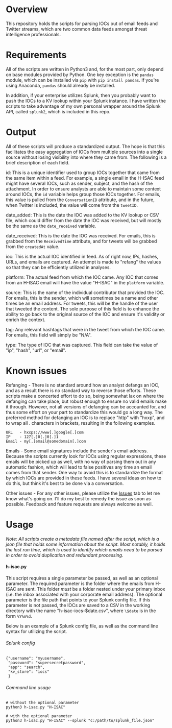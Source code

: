 # Overview 

This repository holds the scripts for parsing IOCs out of email feeds and Twitter streams, which are two common data feeds amongst threat intelligence professionals.

# Requirements

All of the scripts are written in Python3 and, for the most part, only depend on base modules provided by Python. One key exception is the `pandas` module, which can be installed via `pip` with `pip install pandas`. If you're using Anaconda, `pandas` should already be installed. 

In addition, if your enterprise utilizes Splunk, then you probably want to push the IOCs to a KV lookup within your Splunk instance. I have written the scripts to take advantage of my own personal wrapper around the Splunk API, called `splunk2`, which is included in this repo. 

# Output

All of these scripts will produce a standardized output. The hope is that this facilitates the easy aggregation of IOCs from multiple sources into a single source without losing visibility into where they came from. The following is a brief description of each field.

id: This is a unique identifier used to group IOCs together that came from the same item within a feed. For example, a single email in the H-ISAC feed might have several IOCs, such as sender, subject, and the hash of the attachment. In order to ensure analysts are able to maintain some context around IOCs, the `id` variable helps group those IOCs together. For emails, this value is pulled from the `ConversationID` attribute, and in the future, when Twitter is included, the value will come from the `tweetID`.

date_added: This is the date the IOC was added to the KV lookup or CSV file, which could differ from the date the IOC was received, but will mostly be the same as the `date_received` variable.

date_received: This is the date the IOC was received. For emails, this is grabbed from the `ReceivedTime` attribute, and for tweets will be grabbed from the `createdAt` value.

ioc: This is the actual IOC identified in feed. As of right now, IPs, hashes, URLs, and emails are captured. An attempt is made to "refang" the values so that they can be efficiently utilized in analyses.

platform: The actual feed from which the IOC came. Any IOC that comes from an H-ISAC email will have the value "H-ISAC" in the `platform` variable.

source: This is the name of the individual contributor that provided the IOC. For emails, this is the sender, which will sometimes be a name and other times be an email address. For tweets, this will be the handle of the user that tweeted the content. The sole purpose of this field is to enhance the ability to go back to the original source of the IOC and ensure it's validity or enrich the context.

tag: Any relevant hashtags that were in the tweet from which the IOC came. For emails, this field will simply be "N/A".

type: The type of IOC that was captured. This field can take the value of "ip", "hash", "url", or "email".

# Known issues

Refanging - There is no standard around how an analyst defangs an IOC, and as a result there is no standard way to reverse those efforts. These scripts make a concerted effort to do so, being somewhat lax on where the defanging can take place, but robust enough to ensure no valid emails make it through. However, not all versions of defanging can be accounted for, and thus some effort on your part to standardize this would go a long way. The preferred method for defanging an IOC is to replace "http" with "hxxp", and to wrap all . characters in brackets, resulting in the following examples.

```
URL   - hxxps://www[.]google[.]com
IP    - 127[.]0[.]0[.]1
Email - my[.]email@somedomain[.]com
```

Emails - Some email signatures include the sender's email address. Because the scripts currently look for IOCs using regular expressions, these emails will be picked up as well, with no way of parsing them out in any automatic fashion, which will lead to false positives any time an email comes from that sender. One way to avoid this is to standardize the format by which IOCs are provided in these feeds. I have several ideas on how to do this, but think it's best to be done via a conversation.

Other issues - For any other issues, please utilize the [Issues](https://github.com/potentpwnables/pyioc/issues) tab to let me know what's going on. I'll do my best to remedy the issue as soon as possible. Feedback and feature requests are always welcome as well.

# Usage

_Note: All scripts create a metadata file named after the script, which is a json file that holds some information about the script. Most notably, it holds the last run time, which is used to identify which emails need to be parsed in order to avoid duplication and redundant processing._

#### h-isac.py

This script requires a single parameter be passed, as well as an optional parameter. The required parameter is the folder where the emails from H-ISAC are sent. This folder *must* be a folder nested under your primary inbox (i.e. the inbox associated with your corporate email address). The optional parameter is the file path that points to your Splunk config file. If this parameter is not passed, the IOCs are saved to a CSV in the working directory with the name "h-isac-iocs-$date.csv", where `\$date` is in the form `%Y%m%d`.

Below is an example of a Splunk config file, as well as the command line syntax for utilizing the script.

###### Splunk config

```
{"username": "myusername",
 "password": "supersecretpassword",
 "app": "search",
 "kv_store": "iocs"
 }
 ```

###### Command line usage

```
# without the optional parameter
python3 h-isac.py "H-ISAC"

# with the optional parameter
python3 h-isac.py "H-ISAC" --splunk "c:/path/to/splunk_file.json"
```